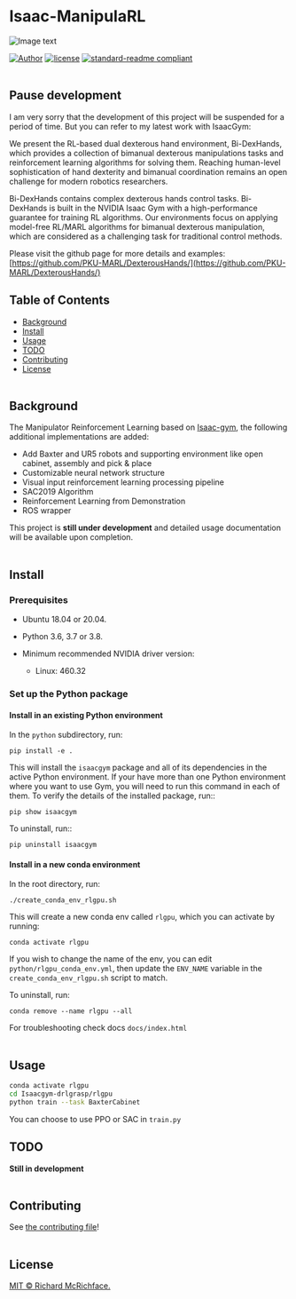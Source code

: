 # Isaac-ManipulaRL

![Image text](img-folder/2222.png)

[![Author](https://img.shields.io/badge/Author-cypypccpy-blue.svg "Author")](https://github.com/cypypccpy "Author")
[![license](https://img.shields.io/github/license/:user/:repo.svg)](LICENSE)
[![standard-readme compliant](https://img.shields.io/badge/readme%20style-standard-brightgreen.svg?style=flat-square)](https://github.com/RichardLitt/standard-readme)
<br></br>

## Pause development 
I am very sorry that the development of this project will be suspended for a period of time. But you can refer to my latest work with IsaacGym: 

We present the RL-based dual dexterous hand environment, Bi-DexHands, which provides a collection of bimanual dexterous manipulations tasks and reinforcement learning algorithms for solving them. Reaching human-level sophistication of hand dexterity and bimanual coordination remains an open challenge for modern robotics researchers.

Bi-DexHands contains complex dexterous hands control tasks. Bi-DexHands is built in the NVIDIA Isaac Gym with a high-performance guarantee for training RL algorithms. Our environments focus on applying model-free RL/MARL algorithms for bimanual dexterous manipulation, which are considered as a challenging task for traditional control methods.

Please visit the github page for more details and examples:
[https://github.com/PKU-MARL/DexterousHands/](https://github.com/PKU-MARL/DexterousHands/)

## Table of Contents

- [Background](#background)
- [Install](#install)
- [Usage](#usage)
- [TODO](#todo)
- [Contributing](#contributing)
- [License](#license)
<br></br>

## Background

The Manipulator Reinforcement Learning based on [Isaac-gym](https://developer.nvidia.com/isaac-gym), the following additional implementations are added:
- Add Baxter and UR5 robots and supporting environment like open cabinet, assembly and pick & place
- Customizable neural network structure
- Visual input reinforcement learning processing pipeline
- SAC2019 Algorithm
- Reinforcement Learning from Demonstration
- ROS wrapper

This project is **still under development** and detailed usage documentation will be available upon completion.
<br></br>

## Install
### Prerequisites
- Ubuntu 18.04 or 20.04.
- Python 3.6, 3.7 or 3.8.
- Minimum recommended NVIDIA driver version:

  + Linux: 460.32

### Set up the Python package

#### Install in an existing Python environment

In the ``python`` subdirectory, run:

    pip install -e .

This will install the ``isaacgym`` package and all of its dependencies in the active Python environment.  If your have more than one Python environment where you want to use Gym, you will need to run this command in each of them.  To verify the details of the installed package, run::

    pip show isaacgym

To uninstall, run::

    pip uninstall isaacgym

#### Install in a new conda environment

In the root directory, run:

    ./create_conda_env_rlgpu.sh

This will create a new conda env called ``rlgpu``, which you can activate by running:

    conda activate rlgpu

If you wish to change the name of the env, you can edit ``python/rlgpu_conda_env.yml``, then update the ``ENV_NAME`` variable in the ``create_conda_env_rlgpu.sh`` script to match.

To uninstall, run:

    conda remove --name rlgpu --all

For troubleshooting check docs `docs/index.html`
<br></br>

## Usage

```bash
conda activate rlgpu
cd Isaacgym-drlgrasp/rlgpu
python train --task BaxterCabinet
```

You can choose to use PPO or SAC in `train.py` 
## TODO

**Still in development**
<br></br>

## Contributing

See [the contributing file](CONTRIBUTING.md)!
<br></br>

## License

[MIT © Richard McRichface.](../LICENSE)
